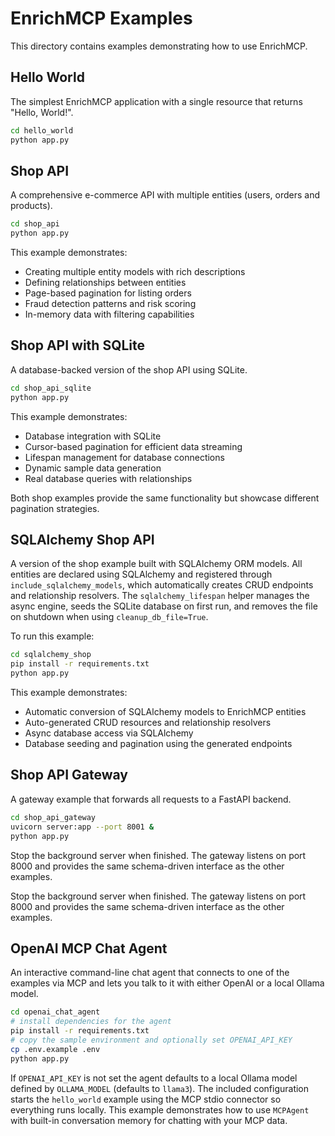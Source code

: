 # EnrichMCP Examples

This directory contains examples demonstrating how to use EnrichMCP.

## Hello World

The simplest EnrichMCP application with a single resource that returns "Hello, World!".

```bash
cd hello_world
python app.py
```

## Shop API

A comprehensive e-commerce API with multiple entities (users, orders and products).

```bash
cd shop_api
python app.py
```

This example demonstrates:
- Creating multiple entity models with rich descriptions
- Defining relationships between entities
- Page-based pagination for listing orders
- Fraud detection patterns and risk scoring
- In-memory data with filtering capabilities

## Shop API with SQLite

A database-backed version of the shop API using SQLite.

```bash
cd shop_api_sqlite
python app.py
```

This example demonstrates:
- Database integration with SQLite
- Cursor-based pagination for efficient data streaming
- Lifespan management for database connections
- Dynamic sample data generation
- Real database queries with relationships

Both shop examples provide the same functionality but showcase different pagination strategies.

## SQLAlchemy Shop API

A version of the shop example built with SQLAlchemy ORM models. All entities are
declared using SQLAlchemy and registered through `include_sqlalchemy_models`,
which automatically creates CRUD endpoints and relationship resolvers. The
`sqlalchemy_lifespan` helper manages the async engine, seeds the SQLite
database on first run, and removes the file on shutdown when using
`cleanup_db_file=True`.

To run this example:

```bash
cd sqlalchemy_shop
pip install -r requirements.txt
python app.py
```

This example demonstrates:
- Automatic conversion of SQLAlchemy models to EnrichMCP entities
- Auto-generated CRUD resources and relationship resolvers
- Async database access via SQLAlchemy
- Database seeding and pagination using the generated endpoints

## Shop API Gateway

A gateway example that forwards all requests to a FastAPI backend.

```bash
cd shop_api_gateway
uvicorn server:app --port 8001 &
python app.py
```

Stop the background server when finished. The gateway listens on port 8000 and
provides the same schema-driven interface as the other examples.

Stop the background server when finished. The gateway listens on port 8000 and provides the same schema-driven interface as the other examples.

## OpenAI MCP Chat Agent

An interactive command-line chat agent that connects to one of the examples
via MCP and lets you talk to it with either OpenAI or a local Ollama model.

```bash
cd openai_chat_agent
# install dependencies for the agent
pip install -r requirements.txt
# copy the sample environment and optionally set OPENAI_API_KEY
cp .env.example .env
python app.py
```

If `OPENAI_API_KEY` is not set the agent defaults to a local Ollama model defined
by `OLLAMA_MODEL` (defaults to `llama3`).
The included configuration starts the `hello_world` example using the MCP
stdio connector so everything runs locally.
This example demonstrates how to use `MCPAgent` with built-in conversation
memory for chatting with your MCP data.
